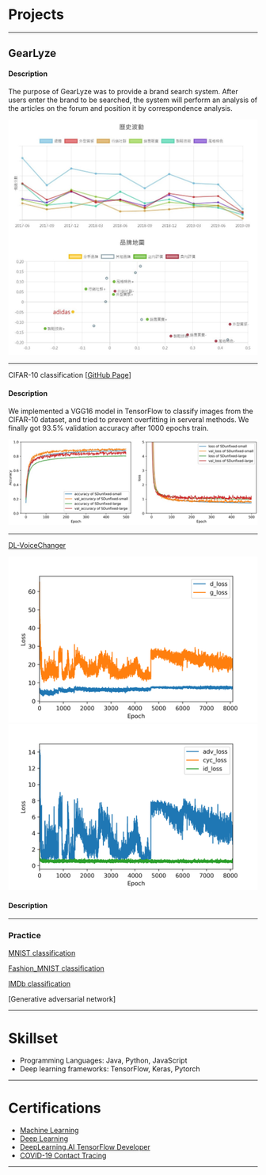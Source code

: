 
# Projects 

---

## GearLyze ## 

#### Description ####
The purpose of GearLyze was to provide a brand search system. After users enter the brand to be searched, the system will perform an analysis of the articles on the forum and position it by correspondence analysis.

![image](images/GL_01_hismap.jpg)



---

CIFAR-10 classification [[GitHub Page](https://github.com/SuiseiSaika/CIFAR-10_in_Keras)]

#### Description
We implemented a VGG16 model in TensorFlow to classify images from the CIFAR-10 dataset, and tried to prevent overfitting in serveral methods. We finally got 93.5% validation accuracy after 1000 epochs train. 

![image](images/C10.jpg)



---

[DL-VoiceChanger](https://github.com/SuiseiSaika/DL-VoiceChanger)

![image](images/loss.png)
![image](images/g_loss.png)

#### Description


---

### Practice
[MNIST classification](https://github.com/SuiseiSaika/TF2G_MNIST)

[Fashion_MNIST classification](https://github.com/SuiseiSaika/TF2G_Fashion_MNIST)

[IMDb classification](https://github.com/SuiseiSaika/TF2G_IMDb/blob/master/TF2G_IMDb_RNN.ipynb)

[Generative adversarial network]


---

# Skillset

- Programming Languages: Java, Python, JavaScript
- Deep learning frameworks: TensorFlow, Keras, Pytorch

---

# Certifications
- [Machine Learning](https://coursera.org/share/97485b47daa8b0543f5d5f850cc35206)
- [Deep Learning](https://coursera.org/share/99fee14fb34a858f2df4a546f81a44c3)
- [DeepLearning.AI TensorFlow Developer](https://coursera.org/share/d08708fcd424a0a266835c60f3bde941)
- [COVID-19 Contact Tracing](https://coursera.org/share/e183c018c08495faf70b3077a5749d4b)

---
